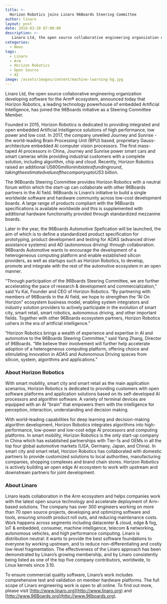 ```yaml
---
title: >-
  Horizon Robotics joins Linaro 96Boards Steering Committee
author: linaro
layout: post
date: 2019-03-28 07:00:00
description: >-
   Linaro Ltd, the open source collaborative engineering organization developing software for the Arm® ecosystem, announced today that Horizon Robotics, a leading technology powerhouse of embedded Artificial Intelligence, has joined the 96Boards initiative as a Steering Committee Member. 
categories:
  - News
tags:
  - Linaro
  - Arm
  - Horizon Robotics
  - Open Source
  - AI
image: /assets/images/content/machine-learning-bg.jpg
---
```

Linaro Ltd, the open source collaborative engineering organization developing software for the Arm® ecosystem, announced today that Horizon Robotics, a leading technology powerhouse of embedded Artificial Intelligence, has joined the 96Boards initiative as a Steering Committee Member. 

Founded in 2015, Horizon Robotics is dedicated to providing integrated and open embedded Artificial Intelligence solutions of high performance, low power and low cost. In 2017, the company unveiled Journey and Sunrise - the world-leading Brain Processing Unit (BPU) based, proprietary Gauss-architecture embedded AI computer vision processors. The first mass-taped AI processors in China, Journey and Sunrise power smart cars and smart cameras while providing industrial customers with a complete solution, including algorithm, chip and cloud. Recently, Horizon Robotics raised an additional US$600 million in its latest funding round, taking the estimated value of the company up to US$3 billion. 

The 96Boards Steering Committee provides Horizon Robotics with a neutral forum within which the start-up can collaborate with other 96Boards partners in the AI field. 96Boards is Linaro’s initiative to build a single worldwide software and hardware community across low-cost development boards. A large range of products compliant with the 96Boards specifications is available worldwide and this is supplemented with additional hardware functionality provided through standardized mezzanine boards. 

Later in the year, the 96Boards Automotive Spefication will be launched, the aim of which is to define a standardized product specification for prototyping, product development and testing for ADAS (advanced driver assistance systems) and AD (autonomous driving) through collaboration. 96Boards Automotive wants to encourage the development of a heterogeneous computing platform and enable established silicon providers, as well as startups such as Horizon Robotics, to develop, promote and integrate with the rest of the automotive ecosystem in an open manner.

“Through participation of the 96Boards Steering Committee, we are further accelerating the pace of research & development and commercialization,” said Yu Kai, Founder and CEO of Horizon Robotics. “By partnering with members of 96Boards in the AI field, we hope to strengthen the “AI On Horizon” ecosystem business model, enabling system integrators and industry solution providers to actively participate in the evolution of smart city, smart retail, smart robotics, autonomous driving, and other important fields. Together with other 96Boards ecosystem partners, Horizon Robotics ushers in the era of artificial intelligence.”  

“Horizon Robotics brings a wealth of experience and expertise in AI and automotive to the 96Boards Steering Committee,” said Yang Zhang, Director of 96Boards. “We believe their involvement will further help accelerate adoption of a heterogeneous computing platform, offering choice and stimulating innovation in ADAS and Autonomous Driving spaces from silicon, system, algorithms and applications.”

### About Horizon Robotics

With smart mobility, smart city and smart retail as the main application scenarios, Horizon Robotics is dedicated to providing customers with open software platforms and application solutions based on its self-developed AI processors and algorithm software. A variety of terminal devices are equipped with an AI "brain" that empowers them with the intelligence for perception, interaction, understanding and decision making.

With world-leading capabilities for deep learning and decision-making algorithm development, Horizon Robotics integrates algorithms into high-performance, low-power and low-cost edge AI processors and computing platforms. In smart mobility, Horizon Robotics is the only start-up company in China which has established partnerships with Tier-1s and OEMs in all the top four global automotive markets (USA, Germany, Japan, and China). In smart city and smart retail, Horizon Robotics has collaborated with domestic partners to provide customized solutions to local authorities, manufacturing companies, shopping complexes and brand chain stores. Horizon Robotics is actively building an open edge AI ecosystem to work with upstream and downstream partners for joint development.

### About Linaro

Linaro leads collaboration in the Arm ecosystem and helps companies work with the latest open source technology and accelerate deployment of Arm-based solutions. The company has over 300 engineers working on more than 70 open source projects, developing and optimizing software and tools, ensuring smooth product roll outs, and reducing maintenance costs. Work happens across segments including datacenter & cloud, edge & fog, IoT & embedded, consumer, machine intelligence, telecom & networking, autonomous vehicles, and high performance computing. Linaro is distribution neutral: it wants to provide the best software foundations to everyone by working upstream, and to reduce non-differentiating and costly low-level fragmentation. The effectiveness of the Linaro approach has been demonstrated by Linaro’s growing membership, and by Linaro consistently being listed as one of the top five company contributors, worldwide, to Linux kernels since 3.10.

To ensure commercial quality software, Linaro’s work includes comprehensive test and validation on member hardware platforms. The full scope of Linaro engineering work is open to all online. To find out more, please visit [http://www.linaro.org](http://www.linaro.org) and [http://www.96Boards.org](http://www.96boards.org).